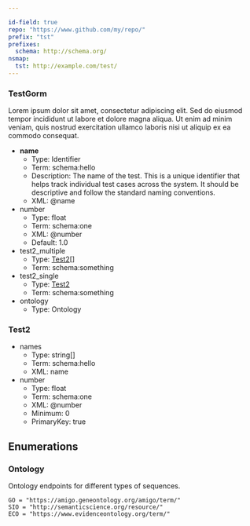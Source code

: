 ```yaml
---

id-field: true
repo: "https://www.github.com/my/repo/"
prefix: "tst"
prefixes:
  schema: http://schema.org/
nsmap:
  tst: http://example.com/test/
---
```


### TestGorm

Lorem ipsum dolor sit amet, consectetur adipiscing elit. Sed do eiusmod tempor incididunt ut labore et dolore magna aliqua. Ut enim ad minim veniam, quis nostrud exercitation ullamco laboris nisi ut aliquip ex ea commodo consequat.

- __name__
  - Type: Identifier
  - Term: schema:hello
  - Description: The name of the test. This is a unique identifier 
    that helps track individual test cases across the system. 
    It should be descriptive and follow the standard naming conventions.
  - XML: @name
- number
  - Type: float
  - Term: schema:one
  - XML: @number
  - Default: 1.0
- test2_multiple
  - Type: [Test2](#test2)[]
  - Term: schema:something
- test2_single
  - Type: [Test2](#test2)
  - Term: schema:something
- ontology
  - Type: Ontology

### Test2

- names
  - Type: string[]
  - Term: schema:hello
  - XML: name
- number
  - Type: float
  - Term: schema:one
  - XML: @number
  - Minimum: 0
  - PrimaryKey: true

## Enumerations

### Ontology

Ontology endpoints for different types of sequences.

```
GO = "https://amigo.geneontology.org/amigo/term/"
SIO = "http://semanticscience.org/resource/"
ECO = "https://www.evidenceontology.org/term/"
```
